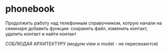 # phonebook
Продолжить работу над телефонным справочником, котрую начали на семинаре
добавить функции:
сохранить файл, изменить контакт, удалить контакт и найти контакт

СОБЛЮДАЯ АРХИТЕКТУРУ (модули view и model - не пересекаются)
